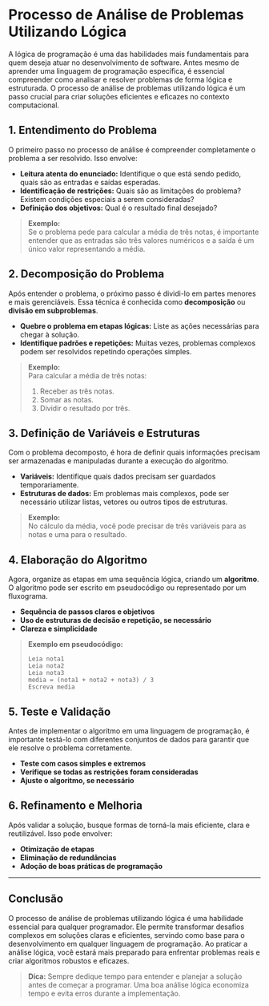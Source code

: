 
# Processo de Análise de Problemas Utilizando Lógica

A lógica de programação é uma das habilidades mais fundamentais para quem deseja atuar no desenvolvimento de software. Antes mesmo de aprender uma linguagem de programação específica, é essencial compreender como analisar e resolver problemas de forma lógica e estruturada. O processo de análise de problemas utilizando lógica é um passo crucial para criar soluções eficientes e eficazes no contexto computacional.

## 1. Entendimento do Problema

O primeiro passo no processo de análise é compreender completamente o problema a ser resolvido. Isso envolve:

- **Leitura atenta do enunciado:** Identifique o que está sendo pedido, quais são as entradas e saídas esperadas.
- **Identificação de restrições:** Quais são as limitações do problema? Existem condições especiais a serem consideradas?
- **Definição dos objetivos:** Qual é o resultado final desejado?

> **Exemplo:**  
> Se o problema pede para calcular a média de três notas, é importante entender que as entradas são três valores numéricos e a saída é um único valor representando a média.

## 2. Decomposição do Problema

Após entender o problema, o próximo passo é dividi-lo em partes menores e mais gerenciáveis. Essa técnica é conhecida como **decomposição** ou **divisão em subproblemas**.

- **Quebre o problema em etapas lógicas:** Liste as ações necessárias para chegar à solução.
- **Identifique padrões e repetições:** Muitas vezes, problemas complexos podem ser resolvidos repetindo operações simples.

> **Exemplo:**  
> Para calcular a média de três notas:
> 1. Receber as três notas.
> 2. Somar as notas.
> 3. Dividir o resultado por três.

## 3. Definição de Variáveis e Estruturas

Com o problema decomposto, é hora de definir quais informações precisam ser armazenadas e manipuladas durante a execução do algoritmo.

- **Variáveis:** Identifique quais dados precisam ser guardados temporariamente.
- **Estruturas de dados:** Em problemas mais complexos, pode ser necessário utilizar listas, vetores ou outros tipos de estruturas.

> **Exemplo:**  
> No cálculo da média, você pode precisar de três variáveis para as notas e uma para o resultado.

## 4. Elaboração do Algoritmo

Agora, organize as etapas em uma sequência lógica, criando um **algoritmo**. O algoritmo pode ser escrito em pseudocódigo ou representado por um fluxograma.

- **Sequência de passos claros e objetivos**
- **Uso de estruturas de decisão e repetição, se necessário**
- **Clareza e simplicidade**

> **Exemplo em pseudocódigo:**
> ```
> Leia nota1
> Leia nota2
> Leia nota3
> media = (nota1 + nota2 + nota3) / 3
> Escreva media
> ```

## 5. Teste e Validação

Antes de implementar o algoritmo em uma linguagem de programação, é importante testá-lo com diferentes conjuntos de dados para garantir que ele resolve o problema corretamente.

- **Teste com casos simples e extremos**
- **Verifique se todas as restrições foram consideradas**
- **Ajuste o algoritmo, se necessário**

## 6. Refinamento e Melhoria

Após validar a solução, busque formas de torná-la mais eficiente, clara e reutilizável. Isso pode envolver:

- **Otimização de etapas**
- **Eliminação de redundâncias**
- **Adoção de boas práticas de programação**

---

## Conclusão

O processo de análise de problemas utilizando lógica é uma habilidade essencial para qualquer programador. Ele permite transformar desafios complexos em soluções claras e eficientes, servindo como base para o desenvolvimento em qualquer linguagem de programação. Ao praticar a análise lógica, você estará mais preparado para enfrentar problemas reais e criar algoritmos robustos e eficazes.

> **Dica:** Sempre dedique tempo para entender e planejar a solução antes de começar a programar. Uma boa análise lógica economiza tempo e evita erros durante a implementação.
```

